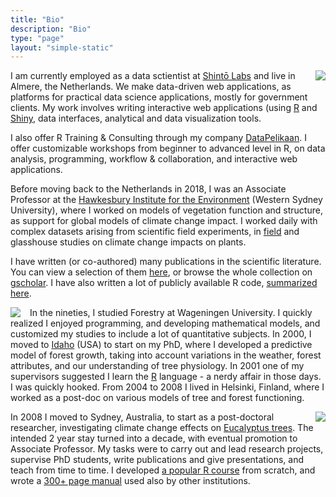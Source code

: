 ```yaml
---
title: "Bio"
description: "Bio"
type: "page"
layout: "simple-static"
---
```



<img src="../img/tree_landscape_small.jpg" style="float: right; margin-left: 20px;"> <p>I am currently employed as a data sctientist at [Shintō Labs](https://www.shintolabs.nl) and live in Almere, the Netherlands. We make data-driven web applications, as platforms for practical data science applications, mostly for government clients. My work involves writing interactive web applications (using [R](https://www.r-project.org/) and [Shiny](https://www.r-project.org/), data interfaces, analytical and data visualization tools.</p> 

I also offer R Training & Consulting through my company <a href="https://datapelikaan.com/">DataPelikaan</a>. I offer customizable workshops from beginner to advanced level in R, on data analysis, programming, workflow & collaboration, and interactive web applications.  

Before moving back to the Netherlands in 2018, I was an Associate Professor at the <a href="https://www.westernsydney.edu.au/hie" target="_blank">Hawkesbury Institute for the Environment</a> (Western Sydney University), where I worked on models of vegetation function and structure, as support for global models of climate change impact. I worked daily with complex datasets arising from scientific field experiments, in <a href="https://www.westernsydney.edu.au/hie/stories/does_rising_carbon_dioxide_cause_australian_forests_to_grow_more_leaves" target="_blank">field</a> and glasshouse studies on climate change impacts on plants.  

I have written (or co-authored) many publications in the scientific literature. You can view a selection of them <a href="../pages/publications_select">here</a>, or browse the whole collection on <a href="https://scholar.google.com/citations?user=qGSIWxcAAAAJ&hl=en">gscholar</a>. I have also written a lot of publicly available R code, <a href="../pages/rcode">summarized here</a>. 

<img style="float:left; margin-right:15px;" src="../img/windmill_small.jpg">In the nineties, I studied Forestry at Wageningen University. I quickly realized I enjoyed programming, and developing mathematical models, and customized my studies to include a lot of quantitative subjects. In 2000, I moved to <a href="https://www.uidaho.edu/" target="_blank">Idaho</a> (USA) to start on my PhD, where I developed a predictive model of forest growth, taking into account variations in the weather, forest attributes, and our understanding of tree physiology. In 2001 one of my supervisors suggested I learn the <a href="https://www.r-project.org/" target="_blank">R</a> language - a nerdy affair in those days. I was quickly hooked. From 2004 to 2008 I lived in Helsinki, Finland, where I worked as a post-doc on various models of tree and forest functioning.


<img style="float: right; margin-left:15px;" src="../img/banyan.png">In 2008 I moved to Sydney, Australia, to start as a post-doctoral researcher, investigating climate change effects on <a href="https://www.westernsydney.edu.au/hie/facilities/whole_tree_chambers" target="_blank">Eucalyptus trees</a>. The intended 2 year stay turned into a decade, with eventual promotion to Associate Professor. My tasks were to carry out and lead research projects, supervise PhD students, write publications and give presentations, and teach from time to time. I developed <a href="http://www.hiercourse.com" target="_blank">a popular R course</a> from scratch, and wrote a <a href="http://www.hiercourse.com/#two" target="_blank">300+ page manual</a> used also by other institutions. </p>
                    
                    
                    






